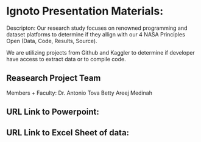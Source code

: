 # Ignoto Presentation Materials: 

Descripton: 
Our research study focuses on renowned programming and dataset platforms to determine if they allign with our 4 NASA Principles Open (Data, Code, Results, Source). 

We are utilizing projects from Github and Kaggler to determine if developer have access to extract data or to compile code. 

## Reasearch Project Team 

Members + Faculty: 
Dr. Antonio Tova
Betty 
Areej 
Medinah 

## URL Link to Powerpoint: 

## URL Link to Excel Sheet of data: 

